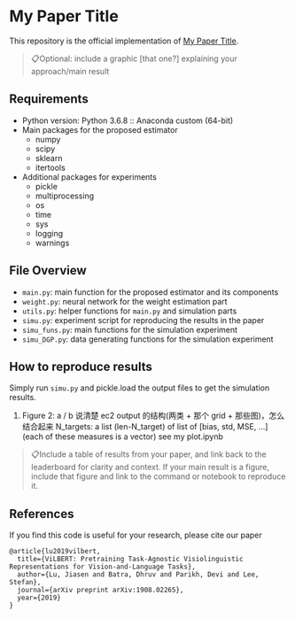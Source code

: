 # My Paper Title

This repository is the official implementation of [My Paper Title](https://arxiv.org/abs/2030.12345). 

> 📋Optional: include a graphic [that one?]
explaining your approach/main result

## Requirements
* Python version: Python 3.6.8 :: Anaconda custom (64-bit)
* Main packages for the proposed estimator
    - numpy
    - scipy
    - sklearn
    - itertools
* Additional packages for experiments
    - pickle
    - multiprocessing
    - os
    - time
    - sys
    - logging
    - warnings


## File Overview
* `main.py`: main function for the proposed estimator and its components
* `weight.py`: neural network for the weight estimation part
* `utils.py`: helper functions for `main.py` and simulation parts
* `simu.py`: experiment script for reproducing the results in the paper
* `simu_funs.py`: main functions for the simulation experiment
* `simu_DGP.py`: data generating functions for the simulation experiment



## How to reproduce results

Simply run `simu.py` and pickle.load the output files to get the simulation results.
1. Figure 2: a / b
说清楚 ec2 output 的结构(两类 + 那个 grid + 那些图)，怎么结合起来
N_targets: a list (len-N_target) of list of [bias, std, MSE, ...] (each of these measures is a vector)
see my plot.ipynb

> 📋Include a table of results from your paper, and link back to the leaderboard for clarity and context. If your main result is a figure, include that figure and link to the command or notebook to reproduce it. 

## References

If you find this code is useful for your research, please cite our paper

```
@article{lu2019vilbert,
  title={ViLBERT: Pretraining Task-Agnostic Visiolinguistic Representations for Vision-and-Language Tasks},
  author={Lu, Jiasen and Batra, Dhruv and Parikh, Devi and Lee, Stefan},
  journal={arXiv preprint arXiv:1908.02265},
  year={2019}
}
```